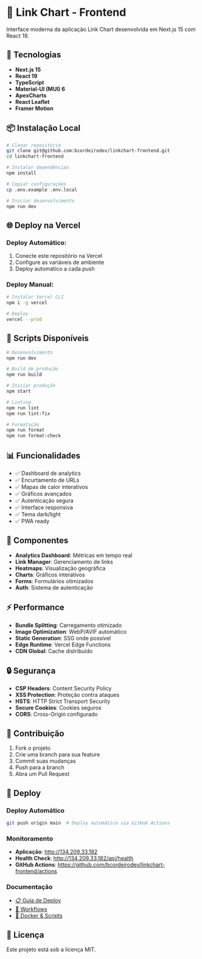 # 🔗 Link Chart - Frontend

Interface moderna da aplicação Link Chart desenvolvida em Next.js 15 com React 19.

## 🚀 Tecnologias

- **Next.js 15**
- **React 19**
- **TypeScript**
- **Material-UI (MUI) 6**
- **ApexCharts**
- **React Leaflet**
- **Framer Motion**

## 📦 Instalação Local

```bash
# Clonar repositório
git clone git@github.com:bcordeirodev/linkchart-frontend.git
cd linkchart-frontend

# Instalar dependências
npm install

# Copiar configurações
cp .env.example .env.local

# Iniciar desenvolvimento
npm run dev
```

## 🌐 Deploy na Vercel

### Deploy Automático:
1. Conecte este repositório na Vercel
2. Configure as variáveis de ambiente
3. Deploy automático a cada push

### Deploy Manual:
```bash
# Instalar Vercel CLI
npm i -g vercel

# Deploy
vercel --prod
```

## 🔧 Scripts Disponíveis

```bash
# Desenvolvimento
npm run dev

# Build de produção
npm run build

# Iniciar produção
npm start

# Linting
npm run lint
npm run lint:fix

# Formatação
npm run format
npm run format:check
```

## 📊 Funcionalidades

- ✅ Dashboard de analytics
- ✅ Encurtamento de URLs
- ✅ Mapas de calor interativos
- ✅ Gráficos avançados
- ✅ Autenticação segura
- ✅ Interface responsiva
- ✅ Tema dark/light
- ✅ PWA ready

## 🎨 Componentes

- **Analytics Dashboard**: Métricas em tempo real
- **Link Manager**: Gerenciamento de links
- **Heatmaps**: Visualização geográfica
- **Charts**: Gráficos interativos
- **Forms**: Formulários otimizados
- **Auth**: Sistema de autenticação

## ⚡ Performance

- **Bundle Splitting**: Carregamento otimizado
- **Image Optimization**: WebP/AVIF automático
- **Static Generation**: SSG onde possível
- **Edge Runtime**: Vercel Edge Functions
- **CDN Global**: Cache distribuído

## 🔒 Segurança

- **CSP Headers**: Content Security Policy
- **XSS Protection**: Proteção contra ataques
- **HSTS**: HTTP Strict Transport Security
- **Secure Cookies**: Cookies seguros
- **CORS**: Cross-Origin configurado

## 🤝 Contribuição

1. Fork o projeto
2. Crie uma branch para sua feature
3. Commit suas mudanças
4. Push para a branch
5. Abra um Pull Request

## 🚀 Deploy

### **Deploy Automático**
```bash
git push origin main  # Deploy automático via GitHub Actions
```

### **Monitoramento**
- **Aplicação**: http://134.209.33.182
- **Health Check**: http://134.209.33.182/api/health
- **GitHub Actions**: https://github.com/bcordeirodev/linkchart-frontend/actions

### **Documentação**
- [📋 Guia de Deploy](DEPLOY_GUIDE.md)
- [🔧 Workflows](WORKFLOWS_SUMMARY.md)
- [🐳 Docker & Scripts](docker/README.md)

## 📄 Licença

Este projeto está sob a licença MIT.
